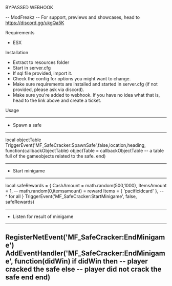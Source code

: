 BYPASSED WEBHOOK

-- ModFreakz
-- For support, previews and showcases, head to https://discord.gg/ukgQa5K

Requirements
- ESX

Installation
- Extract to resources folder
- Start in server.cfg
- If sql file provided, import it.
- Check the config for options you might want to change.
- Make sure requirements are installed and started in server.cfg (if not provided, please ask via discord).
- Make sure you're added to webhook. If you have no idea what that is, head to the link above and create a ticket.

Usage

---
- Spawn a safe
---
local objectTable
TriggerEvent('MF_SafeCracker:SpawnSafe',false,location,heading, function(callbackObjectTable)
  objectTable = callbackObjectTable -- a table full of the gameobjects related to the safe.
end)

---
- Start minigame
---
local safeRewards = { 
  CashAmount    = math.random(500,1000),
  ItemsAmount   = 1, -- math.random(0,itemsamount) = reward
  Items = { 'pacificidcard' }, -- ^ for all
}
TriggerEvent('MF_SafeCracker:StartMinigame', false, safeRewards)

---
- Listen for result of minigame
---
RegisterNetEvent('MF_SafeCracker:EndMinigame')
AddEventHandler('MF_SafeCracker:EndMinigame', function(didWin)
  if didWin then
    -- player cracked the safe
  else
    -- player did not crack the safe
  end
end)
---
